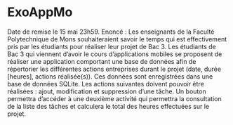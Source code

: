 # ExoAppMo
Date de remise le 15 mai 23h59. Enoncé : Les enseignants de la Faculté Polytechnique de Mons souhaiteraient savoir le temps qui est effectivement pris par les étudiants pour réaliser leur projet de Bac 3. Les étudiants de Bac 3 qui viennent d’avoir le cours d’applications mobiles se proposent de réaliser une application comportant une base de données afin de répertorier les différentes actions entreprises durant le projet (date, durée [heures], actions réalisée(s)). Ces données sont enregistrées dans une base de données SQLite. Les actions suivantes doivent pouvoir être réalisées : ajout, modification et suppression d’une tâche. Un bouton permettra d’accéder à une deuxième activité qui permettra la consultation de la liste des tâches et calculera le total des heures effectuées sur le projet.
